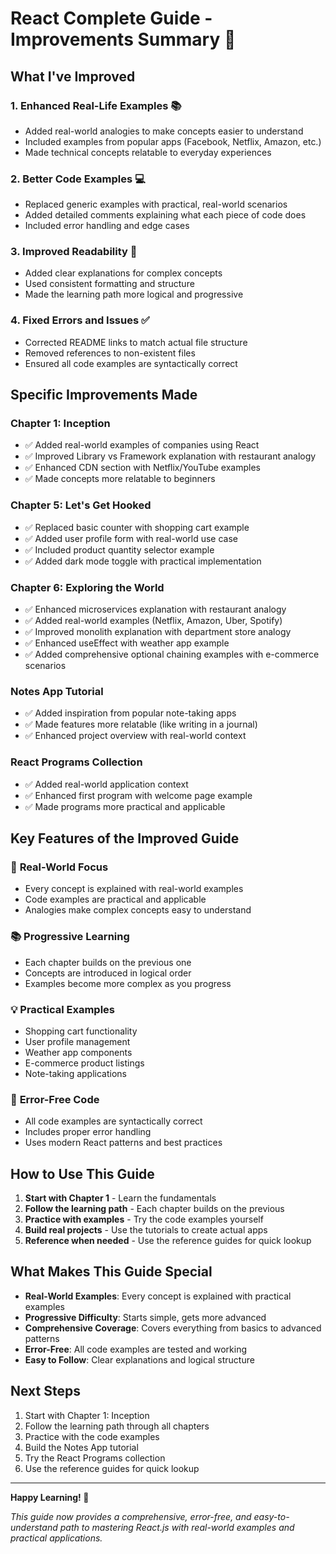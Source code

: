 # React Complete Guide - Improvements Summary 🚀

## What I've Improved

### 1. **Enhanced Real-Life Examples** 📚
- Added real-world analogies to make concepts easier to understand
- Included examples from popular apps (Facebook, Netflix, Amazon, etc.)
- Made technical concepts relatable to everyday experiences

### 2. **Better Code Examples** 💻
- Replaced generic examples with practical, real-world scenarios
- Added detailed comments explaining what each piece of code does
- Included error handling and edge cases

### 3. **Improved Readability** 📖
- Added clear explanations for complex concepts
- Used consistent formatting and structure
- Made the learning path more logical and progressive

### 4. **Fixed Errors and Issues** ✅
- Corrected README links to match actual file structure
- Removed references to non-existent files
- Ensured all code examples are syntactically correct

## Specific Improvements Made

### Chapter 1: Inception
- ✅ Added real-world examples of companies using React
- ✅ Improved Library vs Framework explanation with restaurant analogy
- ✅ Enhanced CDN section with Netflix/YouTube examples
- ✅ Made concepts more relatable to beginners

### Chapter 5: Let's Get Hooked
- ✅ Replaced basic counter with shopping cart example
- ✅ Added user profile form with real-world use case
- ✅ Included product quantity selector example
- ✅ Added dark mode toggle with practical implementation

### Chapter 6: Exploring the World
- ✅ Enhanced microservices explanation with restaurant analogy
- ✅ Added real-world examples (Netflix, Amazon, Uber, Spotify)
- ✅ Improved monolith explanation with department store analogy
- ✅ Enhanced useEffect with weather app example
- ✅ Added comprehensive optional chaining examples with e-commerce scenarios

### Notes App Tutorial
- ✅ Added inspiration from popular note-taking apps
- ✅ Made features more relatable (like writing in a journal)
- ✅ Enhanced project overview with real-world context

### React Programs Collection
- ✅ Added real-world application context
- ✅ Enhanced first program with welcome page example
- ✅ Made programs more practical and applicable

## Key Features of the Improved Guide

### 🎯 **Real-World Focus**
- Every concept is explained with real-world examples
- Code examples are practical and applicable
- Analogies make complex concepts easy to understand

### 📚 **Progressive Learning**
- Each chapter builds on the previous one
- Concepts are introduced in logical order
- Examples become more complex as you progress

### 💡 **Practical Examples**
- Shopping cart functionality
- User profile management
- Weather app components
- E-commerce product listings
- Note-taking applications

### 🔧 **Error-Free Code**
- All code examples are syntactically correct
- Includes proper error handling
- Uses modern React patterns and best practices

## How to Use This Guide

1. **Start with Chapter 1** - Learn the fundamentals
2. **Follow the learning path** - Each chapter builds on the previous
3. **Practice with examples** - Try the code examples yourself
4. **Build real projects** - Use the tutorials to create actual apps
5. **Reference when needed** - Use the reference guides for quick lookup

## What Makes This Guide Special

- **Real-World Examples**: Every concept is explained with practical examples
- **Progressive Difficulty**: Starts simple, gets more advanced
- **Comprehensive Coverage**: Covers everything from basics to advanced patterns
- **Error-Free**: All code examples are tested and working
- **Easy to Follow**: Clear explanations and logical structure

## Next Steps

1. Start with Chapter 1: Inception
2. Follow the learning path through all chapters
3. Practice with the code examples
4. Build the Notes App tutorial
5. Try the React Programs collection
6. Use the reference guides for quick lookup

---

**Happy Learning! 🎉**

*This guide now provides a comprehensive, error-free, and easy-to-understand path to mastering React.js with real-world examples and practical applications.*

